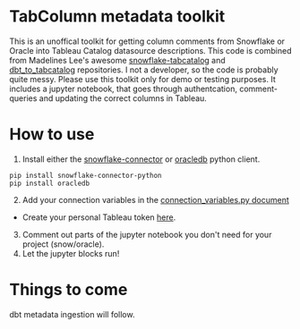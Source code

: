 # TabColumn metadata toolkit

This is an unoffical toolkit for getting column comments from Snowflake or Oracle into Tableau Catalog datasource descriptions. This code is combined from Madelines Lee's awesome [snowflake-tabcatalog](https://github.com/madelinefromtableau) and [dbt_to_tabcatalog](https://github.com/madelinefromtableau/dbt_to_tabcatalog) repositories. I not a developer, so the code is probably quite messy. Please use this toolkit only for demo or testing purposes.
It includes a jupyter notebook, that goes through authentcation, comment-queries and updating the correct columns in Tableau.

# How to use

 1. Install either the [snowflake-connector](https://github.com/snowflakedb/snowflake-connector-python) or [oracledb](https://github.com/oracle/python-oracledb) python client.

```
pip install snowflake-connector-python
pip install oracledb
```

2. Add your connection variables in the [connection_variables.py document](connection_variables.py)

- Create your personal Tableau token [here](https://help.tableau.com/current/pro/desktop/en-us/useracct.htm#create-and-revoke-personal-access-tokens).

3. Comment out parts of the jupyter notebook you don't need for your project (snow/oracle).
4. Let the jupyter blocks run!

# Things to come

dbt metadata ingestion will follow.
